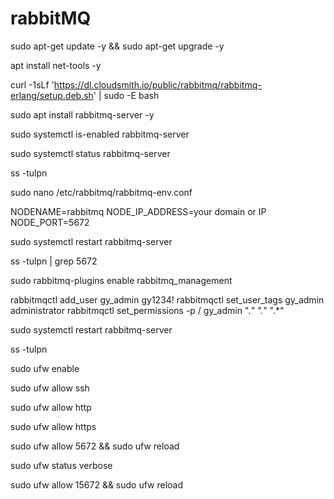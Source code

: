 # rabbitMQ

sudo apt-get update -y && sudo apt-get upgrade -y

apt install net-tools -y

curl -1sLf 'https://dl.cloudsmith.io/public/rabbitmq/rabbitmq-erlang/setup.deb.sh' | sudo -E bash

sudo apt install rabbitmq-server -y

sudo systemctl is-enabled rabbitmq-server

sudo systemctl status rabbitmq-server

ss -tulpn

sudo nano /etc/rabbitmq/rabbitmq-env.conf

NODENAME=rabbitmq
NODE_IP_ADDRESS=your domain or IP
NODE_PORT=5672

sudo systemctl restart rabbitmq-server

ss -tulpn | grep 5672

sudo rabbitmq-plugins enable rabbitmq_management

rabbitmqctl add_user gy_admin gy1234!
rabbitmqctl set_user_tags gy_admin administrator
rabbitmqctl set_permissions -p / gy_admin ".*" ".*" ".*"

sudo systemctl restart rabbitmq-server

ss -tulpn

sudo ufw enable

sudo ufw allow ssh

sudo ufw allow http

sudo ufw allow https

sudo ufw allow 5672 && sudo ufw reload

sudo ufw status verbose

sudo ufw allow 15672 && sudo ufw reload
